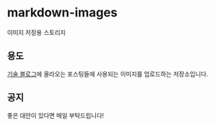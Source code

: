 # markdown-images
이미지 저장용 스토리지
## 용도
[기술 블로그][기술 블로그]에 올라오는 포스팅들에 사용되는 이미지를 업로드하는 저장소입니다.
## 공지
좋은 대안이 있다면 메일 부탁드립니다!

[기술 블로그]: https://univdev.page
